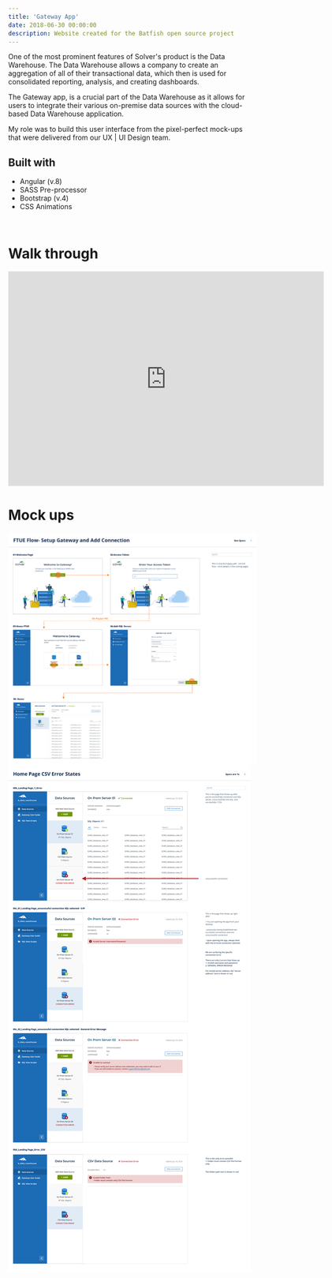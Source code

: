```yaml
---
title: 'Gateway App'
date: 2018-06-30 00:00:00
description: Website created for the Batfish open source project 
---
```


One of the most prominent features of Solver's product is the Data Warehouse. The Data Warehouse allows a company to create an aggregation of all of their transactional data, which then is used for consolidated reporting, analysis, and creating dashboards.

The Gateway app, is a crucial part of the Data Warehouse as it allows for users to integrate their various on-premise data sources with the cloud-based Data Warehouse application. 

My role was to build this user interface from the pixel-perfect mock-ups that were delivered from our UX \| UI Design team. 


## Built with
- Angular (v.8)
- SASS Pre-processor
- Bootstrap (v.4)
- CSS Animations

&nbsp;


# Walk through

<iframe src="https://player.vimeo.com/video/493168770" width="640" height="435" frameborder="0" allow="autoplay; fullscreen" allowfullscreen></iframe>


# Mock ups

<div class="gallery" data-columns="2">
	<img  src="/images/projects/gateway/01_FTU.png">
    <img src="/images/projects/gateway/11_homepage-error-states.png">
</div>



